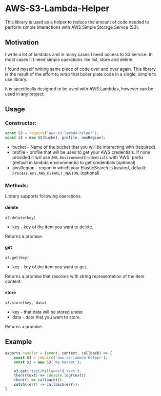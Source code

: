 # AWS-S3-Lambda-Helper

This library is used as a helper to reduce the amount of code needed to perform simple interactions with AWS Simple Storage Servce (S3). 

## Motivation

I write a lot of lambdas and in many cases I need access to S3 service. In most cases it I need simple operations like list, store and delete. 

I found myself writing same piece of code over and over again. This library is the result of the effort to wrap that boiler plate code in a single, simple to use library.

It is specifically designed to be used with AWS Lambdas, however can be used in any project.

## Usage

### Constructor:

``` js
const S3 = require('aws-s3-lambda-helper');
const s3 = new S3(bucket, profile, awsRegion);
```

* bucket - Name of the bucket that you will be interacting with (required).
* profile - profile that will be used to get your AWS credentials. If none provided it will use `AWS.EnvironmentCredentials` with 'AWS' prefix (default in lambda environments) to get credentials (optional)
* awsRegion - region in which your ElasticSearch is located, default: `process.env.AWS_DEFAULT_REGION`. (optional)

### Methods:
Library supports following operations.

#### delete
`s3.delete(key)`

* key - key of the item you want to delete.

Returns a promise.

#### get
`s3.get(key)`

* key - key of the item you want to get.

Returns a promise that resolves with string representation of the item content.


#### store
`s3.store(key, data)`

* key - that data will be stored under.
* data - data that you want to store.

Returns a promise.

## Example

``` js
exports.handler = (event, context, callback) => {
    const S3 = require('aws-s3-lambda-helper');
    const s3 = new S3('my-bucket');

    s3.get('text/helloworld.text').
    then((text) => console.log(text)).
    then(() => callback()).
    catch((err) => callback(err));
}
```